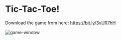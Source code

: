 # Tic-Tac-Toe!

Download the game from here: https://bit.ly/3vUR7hH

![game-window](https://user-images.githubusercontent.com/95768526/157635588-8f414a37-2311-4d81-9f95-4717dd716037.png)
